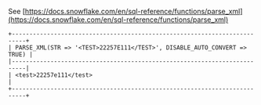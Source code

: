 See [https://docs.snowflake.com/en/sql-reference/functions/parse_xml](https://docs.snowflake.com/en/sql-reference/functions/parse_xml)
```
+--------------------------------------------------------------------------+
| PARSE_XML(STR => '<TEST>22257E111</TEST>', DISABLE_AUTO_CONVERT => TRUE) |
|--------------------------------------------------------------------------|
| <test>22257e111</test>                                                   |
+--------------------------------------------------------------------------+
```
